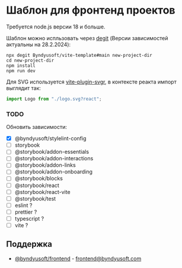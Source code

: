 # Шаблон для фронтенд проектов

Требуется node.js версии 18 и больше.

Шаблон можно испльзовать через [degit](https://github.com/Rich-Harris/degit) (Версии зависимостей актуальны на 28.2.2024):
```text
npx degit Byndyusoft/vite-template#main new-project-dir
cd new-project-dir
npm install
npm run dev
```

Для SVG используется [vite-plugin-svgr](https://www.npmjs.com/package/vite-plugin-svgr), в контексте реакта импорт выглядит так:
```javascript
import Logo from "./logo.svg?react";
```
### TODO

Обновить зависимости:
- [x] @byndyusoft/stylelint-config
- [ ] storybook
- [ ] @storybook/addon-essentials
- [ ] @storybook/addon-interactions
- [ ] @storybook/addon-links
- [ ] @storybook/addon-onboarding
- [ ] @storybook/blocks
- [ ] @storybook/react
- [ ] @storybook/react-vite
- [ ] @storybook/test
- [ ] eslint ?
- [ ] prettier ?
- [ ] typescript ?
- [ ] vite ?

## Поддержка

- [@byndyusoft/frontend](https://github.com/orgs/Byndyusoft/teams/frontend) - [frontend@byndyusoft.com](mailto:frontend@byndyusoft.com)
